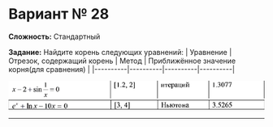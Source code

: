 # Вариант № 28
**Сложность:** Стандартный

**Задание:**  Найдите корень следующих уравнений:
| Уравнение | Отрезок, содержащий корень | Метод | Приближённое значение корня(для сравнения) |
|----------|----------|----------|----------|

![Alt text](../../pic/28_1.png)
![Alt text](../../pic/28_2.png)

---
